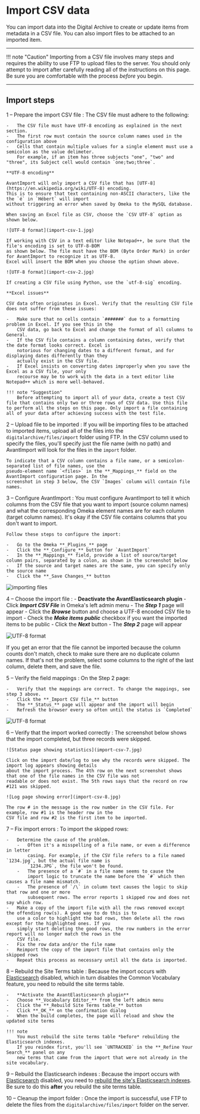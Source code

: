 # Import CSV data

You can import data into the Digital Archive to create or update items from metadata in a CSV file.
You can also import files to be attached to an imported item.

---

!!! note "Caution"
    Importing from a CSV file involves many steps and requires the ability to
    use FTP to upload files to the server. You should only attempt to import after carefully
    reading all of the instructions on this page. Be sure you are comfortable with the process
    *before* you begin.

---

## Import steps

1 &ndash; Prepare the import CSV file
:   The CSV file must adhere to the following:

    -   The CSV file must have UTF-8 encoding as explained in the next section.
    -   The first row must contain the source column names used in the configuration above
    -   Cells that contain multiple values for a single element must use a semicolon as the value delimeter.
        For example, if an item has three subjects "one", "two" and "three", its Subject cell would contain `one;two;three`.
    
    **UTF-8 encoding**

    AvantImport will only import a CSV file that has [UTF-8](https://en.wikipedia.org/wiki/UTF-8) encoding.
    This is to ensure that text containing non-ASCII characters, like the the `é` in `Hébert` will import
    without triggering an error when saved by Omeka to the MySQL database.

    When saving an Excel file as CSV, choose the `CSV UTF-8` option as shown below.

    ![UTF-8 format](import-csv-1.jpg)

    If working with CSV in a text editor like Notepad++, be sure that the file's encoding is set to UTF-8-BOM
    as shown below. The file must have the BOM (Byte Order Mark) in order for AvantImport to recognize it as UTF-8.
    Excel will insert the BOM when you choose the option shown above.

    ![UTF-8 format](import-csv-2.jpg)

    If creating a CSV file using Python, use the `utf-8-sig` encoding.

    **Excel issues**

    CSV data often originates in Excel. Verify that the resulting CSV file does not suffer from these issues:

    -   Make sure that no cells contain `#######` due to a formatting problem in Excel. If you see this in the
        CSV data, go back to Excel and change the format of all columns to General.
    -	If the CSV file contains a column containing dates, verify that the date format looks correct. Excel is
        notorious for changing dates to a different format, and for displaying dates differently than they
        actually exist in the CSV file.
    -   If Excel insists on converting dates improperly when you save the Excel as a CSV file, your only
        recourse may be to work with the data in a text editor like Notepad++ which is more well-behaved.

    !!! note "Suggestion"
        Before attempting to import all of your data, create a test CSV file that contains only two or three rows of CSV data. Use this file to perform all the steps on this page. Only import a file containing all of your data after achieving success with the test file. 

2 &ndash; Upload file to be imported
:   If you will be importing files to be attached to imported items, upload all of the files into the
    `digitalarchive/files/import` folder using FTP. In the CSV column used to specify the files, you'll specify just
    the file name (with no path) and AvantImport will look for the files in the `import` folder.

    To indicate that a CSV column contains a file name, or a semicolon-separated list of file names, use the
    pseudo-element name `<files>` in the **_Mappings_** field on the AvantImport configuration page. In the
    screenshot in step 3 below, the CSV `Images` column will contain file names.

3 &ndash; Configure AvantImport
:   You must configure AvantImport to tell it which columns from the CSV file that you want to import
    (source column names) and what the corresponding Omeka element names are for each column
    (target column names). It's okay if the CSV file contains columns that you don't want to import.

    Follow these steps to configure the import:

    -	Go to the Omeka **_Plugins_** page
    -	Click the **_Configure_** button for `AvantImport`
    -   In the **_Mappings_** field, provide a list of source/target column pairs, separated by a colon, as shown in the screenshot below
    -   If the source and target names are the same, you can specify only the source name
    -   Click the **_Save Changes_** button

![importing files](import-csv-3.jpg)

4 &ndash; Choose the import file
:   -   **Deactivate the AvantElasticsearch plugin**
    -   Click **_Import CSV File_** in Omeka's left admin menu
    -   The **_Step 1_** page will appear
    -	Click the **_Browse_** button and choose a UTF-8 encoded CSV file to import
    -   Check the **_Make items public_** checkbox if you want the imported items to be public
    -	Click the **_Next_** button
    -   The **_Step 2_** page will appear

![UTF-8 format](import-csv-4.jpg)

If you get an error that the file cannot be imported because the column counts don't match,
check to make sure there are no duplicate column names. If that's not the problem, select
some columns to the right of the last column, delete them, and save the file.

5 &ndash; Verify the field mappings
:   On the Step 2 page:

    -   Verify that the mappings are correct. To change the mappings, see step 3 above.
    -   Click the **_Import CSV file_** button
    -   The **_Status_** page will appear and the import will begin
    -   Refresh the browser every so often until the status is `Completed`

![UTF-8 format](import-csv-5.jpg)

6 &ndash; Verify that the import worked correctly
:   The screenshot below shows that the import completed, but three records were skipped.

    ![Status page showing statistics](import-csv-7.jpg)

    Click on the import date/log to see why the records were skipped. The import log appears showing details
    about the import process. The 4th row on the next screenshot shows that one of the file names in the CSV file was not
    readable or does not exist. The 5th rows says that the record on row #121 was skipped.

    ![Log page showing error](import-csv-8.jpg) 

    The row # in the message is the row number in the CSV file. For example, row #1 is the header row in the
    CSV file and row #2 is the first item to be imported.

7 &ndash; Fix import errors
:   To import the skipped rows:

    -   Determine the cause of the problem.
        -   Often it's a misspelling of a file name, or even a difference in letter
            casing. For example, if the CSV file refers to a file named `1234.jpg`, but the actual file name is
            `1234.JPG`, the file won't be found.
        -   The presence of a `#` in a file name seems to cause the
            import logic to truncate the name before the `#` which then causes a file name mismatch.
        -   The presence of `/\` in column text causes the logic to skip that row and one or more
            subsequent rows. The error reports 1 skipped row and does not say which row.         
    -   Make a copy of the import file with all the rows removed except the offending row(s). A good way to do this is to
        use a color to highlight the bad rows, then delete all the rows except for the highlighted ones. If you
        simply start deleting the good rows, the row numbers in the error report will no longer match the rows in the
        CSV file.
    -   Fix the row data and/or the file name
    -   Reimport the copy of the import file that contains only the skipped rows
    -   Repeat this process as necessary until all the data is imported.

8 &ndash; Rebuild the Site Terms table
:   Because the import occurs with [Elasticsearch](/glossary/#elasticsearch) disabled, which in turn disables the
    Common Vocabulary feature, you need to rebuild the site terms table.

    -   **Activate the AvantElasticsearch plugin**
    -   Choose **_Vocabulary Editor_** from the left admin menu
    -   Click the **_Rebuild Site Terms table_** button
    -   Click **_OK_** on the confirmation dialog
    -   When the build completes, the page will reload and show the updated site terms

    !!! note
        You must rebuild the site terms table *before* rebuilding the Elasticsearch indexes.
        If you reindex first, you'll see `UNTRACKED` in the **_Refine Your Search_** panel on any
        new terms that came from the import that were not already in the site vocabulary.

9 &ndash; Rebuild the Elasticsearch indexes
:   Because the import occurs with [Elasticsearch](/glossary/#elasticsearch) disabled, you need to [rebuild
    the site's Elasticsearch indexes](/administrator/reindex/). Be sure to do this **after**
    you rebuild the site terms table.

10 &ndash; Cleanup the import folder
:   Once the import is successful, use FTP to delete the files from the `digitalarchive/files/import`
    folder on the server.


[AvantAdmin]:         ../../plugins/avantadmin
[AvantCommon]:        ../../plugins/avantcommon
[AvantCustom]:        ../../plugins/avantcustom
[AvantDPLA]:          ../../plugins/avantdpla
[AvantElements]:      ../../plugins/avantelements
[AvantElasticsearch]: ../../plugins/avantelasticsearch
[AvantImport]:        ../../plugins/avantimport
[AvantRelationships]: ../../plugins/avantrelationships
[AvantSearch]:        ../../plugins/avantsearch
[AvantS3]:            ../../plugins/avants3
[AvantZoom]:          ../../plugins/avantzoom
[AvantVocabulary]:    ../../plugins/avantvocabulary
[cPanel]:             web-host.md#cpanel
